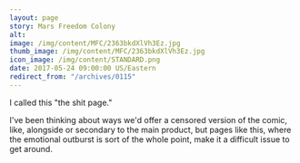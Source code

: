 ```yaml
---
layout: page
story: Mars Freedom Colony
alt:
image: /img/content/MFC/2363bkdXlVh3Ez.jpg
thumb_image: /img/content/MFC/2363bkdXlVh3Ez.jpg
icon_image: /img/content/STANDARD.png
date: 2017-05-24 09:00:00 US/Eastern
redirect_from: "/archives/0115"
---
```

I called this "the shit page."

I've been thinking about ways we'd offer a censored version of the comic, like, alongside or secondary to the main product, but pages like this, where the emotional outburst is sort of the whole point, make it a difficult issue to get around.
